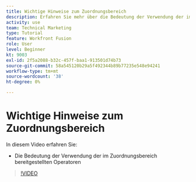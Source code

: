 ```yaml
---
title: Wichtige Hinweise zum Zuordnungsbereich
description: Erfahren Sie mehr über die Bedeutung der Verwendung der im Zuordnungsbereich bereitgestellten Operatoren in [!DNL Adobe Workfront Fusion].
activity: use
team: Technical Marketing
type: Tutorial
feature: Workfront Fusion
role: User
level: Beginner
kt: 9003
exl-id: 2f5a2088-b32c-457f-baa1-913501d74b73
source-git-commit: 58a545120b29a5f492344b89b77235e548e94241
workflow-type: tm+mt
source-wordcount: '38'
ht-degree: 0%

---
```


# Wichtige Hinweise zum Zuordnungsbereich

In diesem Video erfahren Sie:

* Die Bedeutung der Verwendung der im Zuordnungsbereich bereitgestellten Operatoren

>[!VIDEO](https://video.tv.adobe.com/v/335263/?quality=12)
